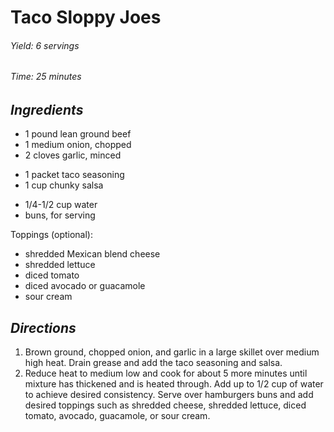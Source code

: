 # Taco Sloppy Joes

######  Yield: 6 servings
######  Time:  25 minutes

##  *Ingredients*
- 1 pound lean ground beef
- 1 medium onion, chopped
- 2 cloves garlic, minced
<!--  -->
- 1 packet taco seasoning
- 1 cup chunky salsa
<!--  -->
- 1/4-1/2 cup water
- buns, for serving

Toppings (optional):
- shredded Mexican blend cheese
- shredded lettuce
- diced tomato
- diced avocado or guacamole
- sour cream

##  *Directions*
1. Brown ground, chopped onion, and garlic in a large skillet over medium high heat. Drain grease and add the taco seasoning and salsa.
2. Reduce heat to medium low and cook for about 5 more minutes until mixture has thickened and is heated through. Add up to 1/2 cup of water to achieve desired consistency. Serve over hamburgers buns and add desired toppings such as shredded cheese, shredded lettuce, diced tomato, avocado, guacamole, or sour cream.
